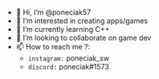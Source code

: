 - 👋 Hi, I’m @poneciak57
- 👀 I’m interested in creating apps/games
- 🌱 I’m currently learning C++
- 💞️ I’m looking to collaborate on game dev
- 📫 How to reach me ?: 
    - `instagram:` poneciak_sw
    - `discord:` poneciak#1573

<!---
poneciak57/poneciak57 is a ✨ special ✨ repository because its `README.md` (this file) appears on your GitHub profile.
You can click the Preview link to take a look at your changes.
--->
